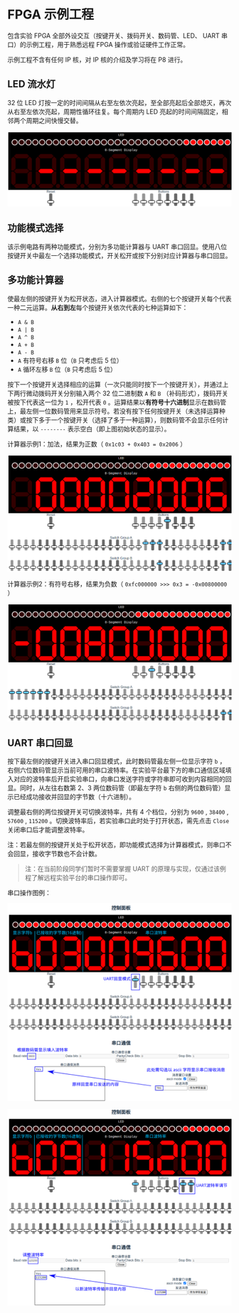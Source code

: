 # FPGA 示例工程

包含实验 FPGA 全部外设交互（按键开关、拨码开关、数码管、LED、 UART 串口）的示例工程，用于熟悉远程 FPGA 操作或验证硬件工作正常。

示例工程不含有任何 IP 核，对 IP 核的介绍及学习将在 P8 进行。

## LED 流水灯

32 位 LED 灯按一定的时间间隔从右至左依次亮起，至全部亮起后全部熄灭，再次从右至左依次亮起，周期性循环往复。每个周期内 LED 亮起的时间间隔固定，相邻两个周期之间快慢交替。

![初始状态](assets/init.png)

## 功能模式选择

该示例电路有两种功能模式，分别为多功能计算器与 UART 串口回显。使用八位按键开关中最左一个选择功能模式，开关松开或按下分别对应计算器与串口回显。

## 多功能计算器

使最左侧的按键开关为松开状态，进入计算器模式。右侧的七个按键开关每个代表一种二元运算。**从右到左**每个按键开关依次代表的七种运算如下：

- `A & B`
- `A | B`
- `A ^ B`
- `A + B`
- `A - B`
- `A` 有符号右移 `B` 位（`B` 只考虑后 5 位）
- `A` 循环左移 `B` 位（`B` 只考虑后 5 位）

按下一个按键开关选择相应的运算（一次只能同时按下一个按键开关），并通过上下两行微动拨码开关分别输入两个 32 位二进制数 `A` 和 `B` （补码形式），拨码开关被按下代表这一位为 `1` ，松开代表 `0` 。运算结果以**有符号十六进制**显示在数码管上，最左侧一位数码管用来显示符号。若没有按下任何按键开关（未选择运算种类）或按下多于一个按键开关（选择了多于一种运算），则数码管不会显示任何计算结果，以 `--------` 表示空白（即上图初始状态的显示）。

计算器示例1：加法，结果为正数（ `0x1c03 + 0x403 = 0x2006` ）

![加法示例](assets/add.png)

计算器示例2：有符号右移，结果为负数（ `0xfc000000 >>> 0x3 = -0x00800000` ） 

![有符号右移](assets/sra.png)

## UART 串口回显

按下最左侧的按键开关进入串口回显模式，此时数码管最左侧一位显示字符 `b` ，右侧六位数码管显示当前可用的串口波特率。在实验平台最下方的串口通信区域填入对应的波特率后开启实验串口，向串口发送字符或字符串即可收到内容相同的回显。同时，从左往右数第 2、3 两位数码管（即最左字符 `b` 右侧的两位数码管）显示已经成功接收并回显的字节数（十六进制）。

调整最右侧的两位按键开关可切换波特率，共有 4 个档位，分别为 `9600` , `38400` , `57600` , `115200` 。切换波特率后，若实验串口此时处于打开状态，需先点击 `Close` 关闭串口后才能调整波特率。

注：若最左侧的按键开关处于松开状态，即功能模式选择为计算器模式，则串口不会回显，接收字节数也不会计数。

> 注：在当前阶段同学们暂时不需要掌握 UART 的原理与实现，仅通过该例程了解远程实验平台的串口操作即可。

串口操作图例：

![uart-9600](assets/uart-9600.png)

![uart-115200](assets/uart-115200.png)

